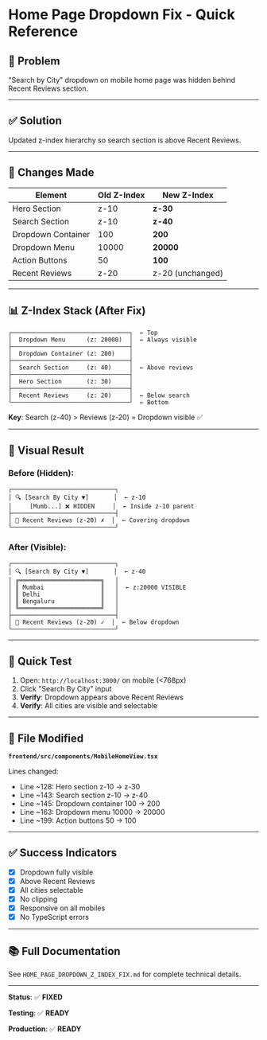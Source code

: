 # Home Page Dropdown Fix - Quick Reference

## 🎯 Problem

"Search by City" dropdown on mobile home page was hidden behind Recent Reviews section.

---

## ✅ Solution

Updated z-index hierarchy so search section is above Recent Reviews.

---

## 🔧 Changes Made

| Element | Old Z-Index | New Z-Index |
|---------|-------------|-------------|
| Hero Section | z-10 | **z-30** |
| Search Section | z-10 | **z-40** |
| Dropdown Container | 100 | **200** |
| Dropdown Menu | 10000 | **20000** |
| Action Buttons | 50 | **100** |
| Recent Reviews | z-20 | z-20 (unchanged) |

---

## 📊 Z-Index Stack (After Fix)

```
┌─────────────────────────────────┐  ← Top
│  Dropdown Menu      (z: 20000)  │  ← Always visible
├─────────────────────────────────┤
│  Dropdown Container (z: 200)    │
├─────────────────────────────────┤
│  Search Section     (z: 40)     │  ← Above reviews
├─────────────────────────────────┤
│  Hero Section       (z: 30)     │
├─────────────────────────────────┤
│  Recent Reviews     (z: 20)     │  ← Below search
└─────────────────────────────────┘  ← Bottom
```

**Key**: Search (z-40) > Reviews (z-20) = Dropdown visible ✅

---

## 📱 Visual Result

### Before (Hidden):
```
┌─────────────────────────────┐
│ 🔍 [Search By City ▼]       │  ← z-10
│     [Mumb...] ❌ HIDDEN     │  ← Inside z-10 parent
├─────────────────────────────┤
│ 📝 Recent Reviews (z-20) ✗  │  ← Covering dropdown
└─────────────────────────────┘
```

### After (Visible):
```
┌─────────────────────────────┐
│ 🔍 [Search By City ▼]       │  ← z-40
│ ╔═══════════════════════╗   │
│ ║ Mumbai                ║   │  ← z:20000 VISIBLE
│ ║ Delhi                 ║   │
│ ║ Bengaluru             ║   │
│ ╚═══════════════════════╝   │
├─────────────────────────────┤
│ 📝 Recent Reviews (z-20) ✓  │  ← Below dropdown
└─────────────────────────────┘
```

---

## 🧪 Quick Test

1. Open: `http://localhost:3000/` on mobile (<768px)
2. Click "Search By City" input
3. **Verify**: Dropdown appears above Recent Reviews
4. **Verify**: All cities are visible and selectable

---

## 📂 File Modified

**`frontend/src/components/MobileHomeView.tsx`**

Lines changed:
- Line ~128: Hero section z-10 → z-30
- Line ~143: Search section z-10 → z-40
- Line ~145: Dropdown container 100 → 200
- Line ~163: Dropdown menu 10000 → 20000
- Line ~199: Action buttons 50 → 100

---

## ✅ Success Indicators

- [x] Dropdown fully visible
- [x] Above Recent Reviews
- [x] All cities selectable
- [x] No clipping
- [x] Responsive on all mobiles
- [x] No TypeScript errors

---

## 📚 Full Documentation

See `HOME_PAGE_DROPDOWN_Z_INDEX_FIX.md` for complete technical details.

---

**Status**: ✅ **FIXED**

**Testing**: ✅ **READY**

**Production**: ✅ **READY**
